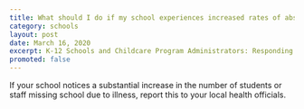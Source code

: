```yaml
---
title: What should I do if my school experiences increased rates of absenteeism?
category: schools
layout: post
date: March 16, 2020
excerpt: K-12 Schools and Childcare Program Administrators: Responding To Confirmed COVID-19 Cases
promoted: false
---
```


If your school notices a substantial increase in the number of students or staff missing school due to illness, report this to your local health officials.
